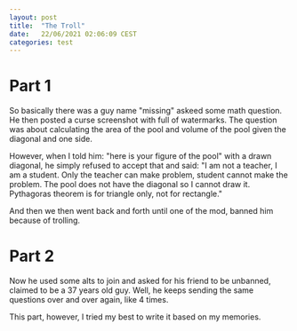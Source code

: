 ```yaml
---
layout: post
title:  "The Troll"
date:   22/06/2021 02:06:09 CEST
categories: test
---
```


# Part 1
So basically there was a guy name "missing" askeed some math question. He then posted a curse screenshot with full of watermarks. The question was about calculating the area of the pool and volume of the pool given the diagonal and one side.

However, when I told him: "here is your figure of the pool" with a drawn diagonal, he simply refused to accept that and said: "I am not a teacher, I am a student. Only the teacher can make problem, student cannot make the problem. The pool does not have the diagonal so I cannot draw it. Pythagoras theorem is for triangle only, not for rectangle."

And then we then went back and forth until one of the mod, banned him because of trolling.

# Part 2
Now he used some alts to join and asked for his friend to be unbanned, claimed to be a 37 years old guy. Well, he keeps sending the same questions over and over again, like 4 times. 

This part, however, I tried my best to write it based on my memories. 


